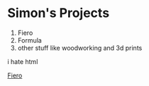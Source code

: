 <title>
	Simon's Portfolio
</title>

<html>
<body>
<h1>Simon's Projects</h1>
<p>
	<ol>
		<li>Fiero</li>
		<li>Formula</li>
		<li>other stuff like woodworking and 3d prints</li>
	</ol>
	i hate html
</p>
<a href="Fiero.html">Fiero</a>
</body>
</html>